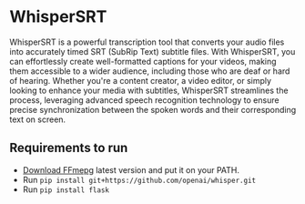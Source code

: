 # WhisperSRT

WhisperSRT is a powerful transcription tool that converts your audio files into accurately timed SRT (SubRip Text) subtitle files. With WhisperSRT, you can effortlessly create well-formatted captions for your videos, making them accessible to a wider audience, including those who are deaf or hard of hearing. Whether you're a content creator, a video editor, or simply looking to enhance your media with subtitles, WhisperSRT streamlines the process, leveraging advanced speech recognition technology to ensure precise synchronization between the spoken words and their corresponding text on screen.

## Requirements to run
- [Download FFmepg](https://ffmpeg.org/) latest version and put it on your PATH.
- Run `pip install git+https://github.com/openai/whisper.git`
- Run `pip install flask`